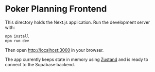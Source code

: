 # Poker Planning Frontend

This directory holds the Next.js application. Run the development server with:

```bash
npm install
npm run dev
```

Then open <http://localhost:3000> in your browser.

The app currently keeps state in memory using
[Zustand](https://github.com/pmndrs/zustand) and is ready to connect to the
Supabase backend.
